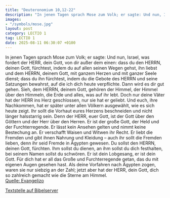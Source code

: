 ```yaml
---
title: "Deuteronomium 10,12-22"
description: "In jenen Tagen sprach Mose zum Volk; er sagte: Und nun, Israel, was fordert der HERR, dein Gott, von dir außer dem einen: dass du den HERRN, deinen Gott, fürchtest, indem du auf allen seinen Wegen gehst, ihn liebst und dem HERRN, deinem Gott, mit ganzem Herzen und mit ganzer Seel...."
images:
- "/symbols/mose.jpg"
layout: post
category: LECTIO 1
tag: LECTIO 1
date: 2025-08-11 06:30:07 +0100
---
```

In jenen Tagen sprach Mose zum Volk; er sagte: Und nun, Israel, was fordert der HERR, dein Gott, von dir außer dem einen: dass du den HERRN, deinen Gott, fürchtest, indem du auf allen seinen Wegen gehst, ihn liebst und dem HERRN, deinem Gott, mit ganzem Herzen und mit ganzer Seele dienst;
dass du ihn fürchtest, indem du die Gebote des HERRN und seine Satzungen bewahrst, auf die ich dich heute verpflichte.<!--more--> Dann wird es dir gut gehen.
Sieh, dem HERRN, deinem Gott, gehören der Himmel, der Himmel über den Himmeln, die Erde und alles, was auf ihr lebt.
Doch nur deine Väter hat der HERR ins Herz geschlossen, nur sie hat er geliebt. Und euch, ihre Nachkommen, hat er später unter allen Völkern ausgewählt, wie es sich heute zeigt.
Ihr sollt die Vorhaut eures Herzens beschneiden und nicht länger halsstarrig sein.
Denn der HERR, euer Gott, ist der Gott über den Göttern und der Herr über den Herren. Er ist der große Gott, der Held und der Furchterregende. Er lässt kein Ansehen gelten und nimmt keine Bestechung an.
Er verschafft Waisen und Witwen ihr Recht. Er liebt die Fremden und gibt ihnen Nahrung und Kleidung –
auch ihr sollt die Fremden lieben, denn ihr seid Fremde in Ägypten gewesen.
Du sollst den HERRN, deinen Gott, fürchten. Ihm sollst du dienen, an ihm sollst du dich festhalten, bei seinem Namen sollst du schwören.
Er ist dein Lobgesang, er ist dein Gott. Für dich hat er all das Große und Furchterregende getan, das du mit eigenen Augen gesehen hast.
Als deine Vorfahren nach Ägypten zogen, waren sie nur siebzig an der Zahl; jetzt aber hat der HERR, dein Gott, dich so zahlreich gemacht wie die Sterne am Himmel.<br>
[Quelle: Evangelizo](https://evangeliumtagfuertag.org/DE/gospel)

[Textstelle auf Bibelserver](https://www.bibleserver.com/EU/5.Mose10,12-22)
